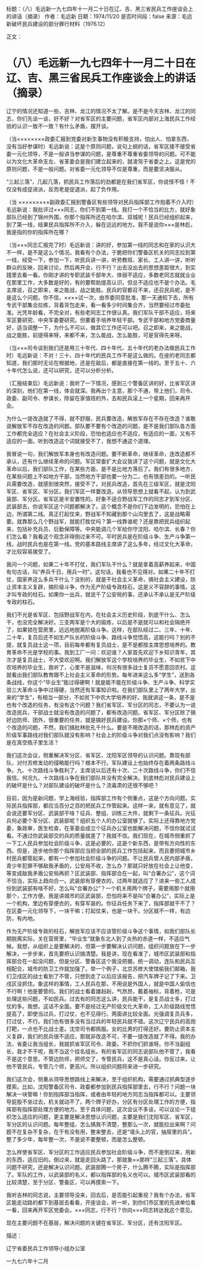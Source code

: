 标题：（八）毛远新一九七四年十一月二十日在辽、吉、黑三省民兵工作座谈会上的讲话（摘录）
作者：毛远新
日期：1974/11/20
是否时间段：false
来源：毛远新破坏民兵建设的部分罪行材料（1976.12）

正文：

# （八）毛远新一九七四年十一月二十日在辽、吉、黑三省民兵工作座谈会上的讲话（摘录）

辽宁的情况还知道一些，吉林、龙江的情况不太了解。是不是今天吉林、龙江的同志，你们先谈一谈，好不好？对省军区的主要问题，省军区内部对上海民兵工作经验的认识一致不一致？有什么矛盾，摆开谈。

（当××××××××政委汇报到党委对新生事物没有积极支持，怕出人、怕拿东西，没有当好参谋时）毛远新说：这是个原则问题，说句上纲的话，省军区接不接受省委一元化领导，不是一般讲当参谋的问题，是尊重不尊重省委领导的问题。可不能以为文化大革命支左、省革委会是我们建立起来的，就凌驾于省委之上。这是党的原则问题，不是一般问题。对省委一元化领导不仅是尊重，而是要坚决服从。

“三起三落”，几起几落，抓民兵工作落后的劲都是在我们省军区，你说怪不怪！不仅没有成促进派，反而老是促退派，起了负作用。

（当 ×××××××××副政委汇报到警备区有些领导对民兵指挥部工作抱着不介入时）毛远新说：我批评过×××同志，你们不到第一线。我打一个不恰当的比方，就好象部队已经到了锦州外围，你那个指挥所还在哈尔滨、双城呢！民兵已经组织起来，到了第一线，结果民兵指挥所不介入，躲在远远的地方。我不是说你×××是林彪，我是指的你的指挥所在哪？

（当×××同志汇报完了时）毛远新说：讲的好，参加第一线的同志和在家的认识大不一样，是不是这么个情况。我看有个办法，于脆把你们警备区机关的同志拉到第一线，经受一下，参加一下，听民兵讲一讲，听劳教班、家长、工人讲一讲，听听群众的反映，回来讨论，然后再开会，行不行？出去没出去的思想差距很大，到实践里去看一看。你刚才讲的专职武装千部年大、体弱不适应，多数老同志就就业业在那里工作，大多数是好的，有的要帮助提高认识，但总不适应也不是个办法。毛主席说，召之即来，来之能战，战之能胜。民兵的官都召不来，还召民兵呢，是不是这么个问题。你不信，××××试一次，由市委同意批准，那一天通知下去，所有专武干部集合拉练，背着背包走来，看一看多少时间集合齐，当然要经过市委批准。光凭年龄看，不完全对，有些老同志工作很认真。我们军队干部不适应，将来军区要研究、中央军委要研究。但要着手培养年轻干部。专武干部和地方党委商量好，适当调整一下，为什么不可以，做其它工作还可以吧。召之即来，来之能战，战之能胜，前提得来呀，来都不来，怎么能战，怎么能胜，可是官得先来呀。

（当×××司令谈到我们还是用三十年代、四十年代、五十年代的老办法做民兵工作时）毛远新说：不对！三十、四十年代的民兵工作不是这么做的。在座的老同志都知道，我们那时无论在根据地，还是在敌后，都是直接在第一线的。至于五十、六十年代怎么说，还可以研究，还可以分析分析。

（汇报结束后）毛远新说：我听了一下情况，感到三个警备区讲的好，比省军区讲的深刻，他们在第一线，体会就深。我再出个主意，那个不通，带上他们，司令、政委、副司令、参谋长，除留在家值班的外，去和民兵滚上一个星期，回来再开会。

为什么一提改造就了不得，就不舒服，民兵要改造，解放军存在不存在改造？谁敢说解放军不存在改造的间题。部队要不要有个改造的问题，是不是我们部队各方面工作都完全适应？在社会主义阶段，恐怕也适应也不适应，有适应的一面，又有不适应的一面。听到改造这个词就接受不了，我想不通这个道理。

我冒说一句，我们解放军本身也有改造问题。要不断革命，继续革命，连改造都不承认，还有什么继续革命的问题。军区常委扩大会议我讲了这个问题，就是文化大革命以后，我们部队工作，在某些方面，是不是比地方落后了。我们有很多地方，在某些问题上不如地方干部，当然地方干部也要一分为二，也有很差劲的。一听民兵需要改造，就感到很突然，接受不了。对民兵改造，首先在三级军区，就是沈阳军区、省军区、军分区。我们军区一样要改造。从领导思想上就看不起，认为到武装部、军分区。省军区是半安置性的。好象不适合野战军工作的同志才到军分区、武装部去，你说军区这个问题都解决了。这个概念不是你们下边发明的，恐怕在上边，所谓第二线。真正打起仗来，野战军不知藏到那个山沟里去了，这是战略需要。就靠那么几个野战军，就能打胜仗吗？第一线靠谁呢？还是靠把民兵组织起来，包括补充兵员、后勤保障等。中央能调几个军给你守沈阳、哈尔滨、长春？你们怎么看？我看这个观念非得倒过来不可。平时民兵是在阶级斗争、生产斗争第一线，战时民兵也是在第一线。党的基本路线主席讲了这么多年，经过文化大革命，才比较容易接受了。

我问一个问题，如果二十年不打仗，我们军队干什么？就是拿着高薪养起来，中国有句古话，叫“养兵千日，用兵一时”。这句话，我看也不见得对。如果二十年不打仗，国家养这么多兵干什么？没别的，就是干社会主义革命，搞社会主义建设，防止资本主义复辟，搞阶级斗争，作为无产阶级专政柱石，这是义不容辞的事情。这才叫专政的柱石。如果你一出兵，就说千了公安局的事，还承认不承认是无产阶级专政的柱石。

我们不光是省军区、包括野战军在内，在社会主义历史阶段，到底干什么、怎么干，也没完全解决好。三支两军是个大的锻炼，以后是不是就可以和社会隔绝开了，如果锁在营房里，远远地脱离阶级斗争。这样，在部队经过二、三年、十年、二十年，复员后还不如生产队长的阶级斗争、路线斗争觉悟高，这能行吗？别的不提，就复员战士这一项，目前每年都有复员战士，是不是都按主席思想培养的。教育革命不光是学校的事。我到工厂一问：欢迎谁？人家首先欢迎下乡知识青年，其次才是复员战士，不大受欢迎啊。我们解放军这个学校培养的毕业生，不如贫下中农培养的毕业生，我听了，心里不是滋味，何况有很多战士复员不愿意回农村。这就看出我们部队教育跟不上社会主义革命的形势。每年进来这么多“学生”，送到各条战线，你这个“毕业生”能过得硬啊！就是能不能在阶级斗争、生产斗争、科学实验三大革命斗争中过得硬，当然还有军事知识啦。在我们部队里上了两年大学，出来的“学生”，有相当一部分，不如贫下中农大学培养的好。我就讲这一条，是不是也有个改造的任务，有没有这个问题？我们省军区、军分区的同志，不要认为一说改造民兵，干部战士就没有改造的问题了，都有改造问题。省军区、军分区除了搞好边防师、团外，很重要的任务，就是搞好民兵建设。你那×个师、×个师，也有个改造的问题，不然，我们搞批林批孔千什么。要是不用改造的话，那林彪的资产阶级军事路线对我们部队就没有影响？社会上的阶级斗争对我们点没有影响？我们是在真空瓶子里生活？

我们这次会议，侧重解决军分区、省军区、沈阳军区领导的认识问题。靠现有部队，对付苏修发动的侵略能行吗？根本不行。军队建设上也始终存在着两条路线斗争。九、十次路线斗争胜利了，主席说以后还有十次、二十次路线斗争，你们不信我信。何况九、十次路线斗争在我们部队并没有完全解决。到底林彪对民兵建设上的破坏是什么？对部队建设的破坏是什么？流毒肃的还很不够吧？

目前，因为是新问题，学上海经验，指挥部工作有个侧重点，这是个方向问题。实际民兵指挥部，都应当百分之百的把民兵工作管起来。这样一来，就有意见了，就会说还要军分区、武装部干啥？征兵、整组、训练三大件，就剩下一条征兵。光征兵何必要个军分区、武装部呢？组织五个人的办公室就够了。实际上还得靠地方党委，象政审，医生检查，在革委会成立个征兵办公室也能解决问题，不信你就试试看。不通过你武装部交的兵的质量就差了？我就不信。我们现在，在城市侧重抓了一下工人民兵参加社会阶级斗争，这是必要的，这是个新东西，是带有方向性的东西。但是，逐步地你那个指挥部应当把全部的民兵工作包括起来，而且要把城市乡村民兵都管起来，都有一个参加社会阶级斗争的问题。不让民兵管人民内部矛盾，青少年犯罪不够敌我矛盾的，公安局不收，怎么办？那就只好放在社会上让他变，等变成敌我矛盾公安局再抓？区武装部、指挥部合在一起，叫“合署办公”，这个词不恰当，实际上趋向合一。武装部有穿便衣的，过两年就适应了？进来一些工人成份到武装部有啥不好，怎么叫“合署办公”？一个机关用两个牌子，需要用那个就用那个，工作方便。我是讲城市的区武装部，恐怕将来不是叫“合署办公”，实际上是一个机构，里边有穿便衣的，有穿军装的。你征兵任务下来了，指挥部就干不了？在区委一元化领导下，一块干嘛；打起仗来，也是一块干。分区就不一样，有边防，有内地。

作为无产阶级专政的柱石，解放军应该不应该管阶级斗争这个事情，如我们部队长期脱离实际，关在营房里，“毕业生”就象东北人到了炎热的赤道一样，不适应气候。我想，从组织上是要解决的，但第一步要解决认识问题，组织问题放在下一步解决，一步步来，首先要把认识搞清楚。我是讲，现在看准了，城市区武装部和指挥部合在一起没问题，但是分区、警备区这个我没把握。统一调动，连队和民兵互相配合，城市的防卫工作就加强了。举一个例子，北京苏修大使馆偷我们邮箱，我们卫戌区的战士看到了不管，只想到走了以后应该报告，把汽车牌子记了下来。卫戌区没抓住。象这样的事情，工人民兵在那，不用说是外国人，就是中国人偷信也不行啊！他是要管的。我们的战士看着雄赳赳，气昂昂，戴着袖标，背着枪，可是处理这些问题，不如民兵。过去有的同志这么讲，民兵能干，是复员战士多，打过仗的多。我想，这话不全面。要不是经过无产阶级文化大革命，工人阶级路线觉悟提高了，即使当过兵，打过仗，也不见得行。两面讲比较全面。光强调复员兵多，打过仗，不行。我们也有很多没有当过兵的年轻民兵就不错。这次辽宁民兵的高炮打靶，一点也不比战士差。沈空司令都佩服。女的比男的打得还好。要防止资本主义复辟，我们的民兵很不适应，那就非改造不可，不要一提改造就了不得。我的办法，省委让我当组长，我就抓省军区司令、政委。不抓你们抓谁呀。你不当副组长，我才不干呢，我不当这个挂名组长。有的省军区的同志说部队他不管了，我看不是这个意思。不管边防师，把师交了，专管民兵，这不是真心话。你反过来，让他不管民兵，专管几个师，更高兴。所以组织问题将来进一步研究。

我们这次会，侧重从领导思想路线上来解决，至于组织机构，需要通过抓典型逐步摸索。比如，沈阳警备区司令、政委都参加到民兵指挥部里去，行不行？问题一块解决一块管嘛！你到指挥部当指挥，或者由年轻的地方同志当指挥都可以。主要领导屁股不坐过去，机关就动不了。两个牌子好办，分区有分区处理工作的方便，指挥部有指挥部处理方便的地方。至于具体问题，这次会议不多谈，可以议论一下组织怎么适应的问题，更主要是解决思想认识问题，主要是我们沈阳军区、省军区，军分区的认识问题。每年整组，怎么搞我不清楚，整那么一次，就能拉出来啊？问题不在复杂不复杂，在于有没有用，整来整去，还是“墙头上的官，抽屉里的兵”。整了多少年，每年整一次，不是说不要整顿，而是怎么整顿。

怎么样使省军区、军分区的工作适应民兵参加社会阶级斗争，而不是倒过来，用新的东西，适应旧的。倒过来，就是走回头路了。那就象××那样“三起三落”。具体问题不研究，还是解决认识问题。武装部腾一个房子，什么腾不腾，实际是指挥部了。军队的工作，以武装部的名义，都以指挥部的名义也可以。城市区武装部看的比较清楚，至于分区、警备区，可以再摸索一下。

我听吉林的同志说，主要领导没来，回去后，是否能引起重视？我有个办法，省军区能走动路的都下到基层去看看，开座谈会，听一听，到你们市区里的先进单位看一看，回来再开军区党委会。×××同志，行不行？你向×××同志转达我这个意见。

现在主要问题不在基层，解决问题的关键在省军区、军分区，还有沈阳军区。

描述：

辽宁省委民兵工作领导小组办公室

一九七六年十二月

